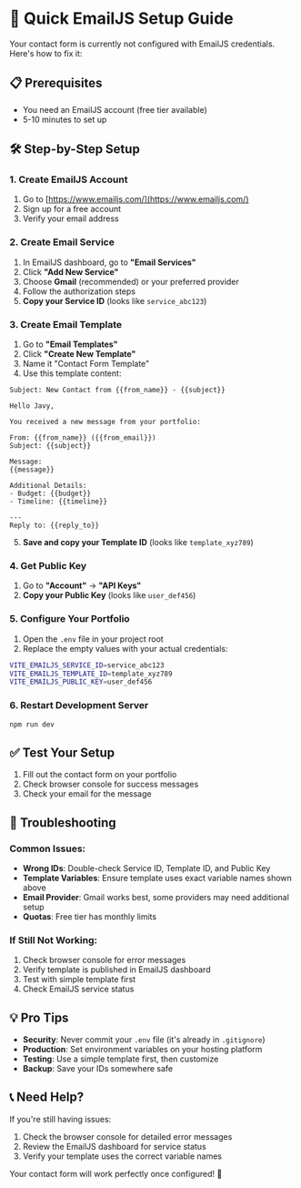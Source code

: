 # 🚀 Quick EmailJS Setup Guide

Your contact form is currently not configured with EmailJS credentials. Here's how to fix it:

## 📋 Prerequisites
- You need an EmailJS account (free tier available)
- 5-10 minutes to set up

## 🛠️ Step-by-Step Setup

### 1. Create EmailJS Account
1. Go to [https://www.emailjs.com/](https://www.emailjs.com/)
2. Sign up for a free account
3. Verify your email address

### 2. Create Email Service
1. In EmailJS dashboard, go to **"Email Services"**
2. Click **"Add New Service"**
3. Choose **Gmail** (recommended) or your preferred provider
4. Follow the authorization steps
5. **Copy your Service ID** (looks like `service_abc123`)

### 3. Create Email Template
1. Go to **"Email Templates"**
2. Click **"Create New Template"**
3. Name it "Contact Form Template"
4. Use this template content:

```
Subject: New Contact from {{from_name}} - {{subject}}

Hello Javy,

You received a new message from your portfolio:

From: {{from_name}} ({{from_email}})
Subject: {{subject}}

Message:
{{message}}

Additional Details:
- Budget: {{budget}}
- Timeline: {{timeline}}

---
Reply to: {{reply_to}}
```

5. **Save and copy your Template ID** (looks like `template_xyz789`)

### 4. Get Public Key
1. Go to **"Account"** → **"API Keys"**
2. **Copy your Public Key** (looks like `user_def456`)

### 5. Configure Your Portfolio
1. Open the `.env` file in your project root
2. Replace the empty values with your actual credentials:

```bash
VITE_EMAILJS_SERVICE_ID=service_abc123
VITE_EMAILJS_TEMPLATE_ID=template_xyz789
VITE_EMAILJS_PUBLIC_KEY=user_def456
```

### 6. Restart Development Server
```bash
npm run dev
```

## ✅ Test Your Setup

1. Fill out the contact form on your portfolio
2. Check browser console for success messages
3. Check your email for the message

## 🐛 Troubleshooting

### Common Issues:
- **Wrong IDs**: Double-check Service ID, Template ID, and Public Key
- **Template Variables**: Ensure template uses exact variable names shown above
- **Email Provider**: Gmail works best, some providers may need additional setup
- **Quotas**: Free tier has monthly limits

### If Still Not Working:
1. Check browser console for error messages
2. Verify template is published in EmailJS dashboard  
3. Test with simple template first
4. Check EmailJS service status

## 💡 Pro Tips

- **Security**: Never commit your `.env` file (it's already in `.gitignore`)
- **Production**: Set environment variables on your hosting platform
- **Testing**: Use a simple template first, then customize
- **Backup**: Save your IDs somewhere safe

## 📞 Need Help?

If you're still having issues:
1. Check the browser console for detailed error messages
2. Review the EmailJS dashboard for service status
3. Verify your template uses the correct variable names

Your contact form will work perfectly once configured! 🚀
